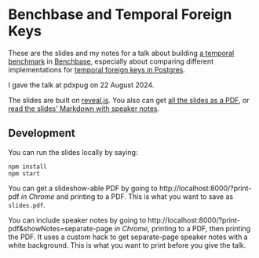 # Benchbase and Temporal Foreign Keys

These are the slides and my notes for a talk about building
[a temporal benchmark](https://github.com/pjungwir/benchbase/tree/temporal)
in [Benchbase](https://github.com/cmu-db/benchbase),
especially about comparing different implementations for
[temporal foreign keys in Postgres](https://commitfest.postgresql.org/49/4308/).

I gave the talk at pdxpug on 22 August 2024.

The slides are built on [reveal.js](https://github.com/hakimel/reveal.js/).
You also can get [all the slides as a PDF](slides.pdf),
or [read the slides' Markdown with speaker notes](slides.md).

## Development

You can run the slides locally by saying:

```
npm install
npm start
```

You can get a slideshow-able PDF by going to http://localhost:8000/?print-pdf *in Chrome* and printing to a PDF. This is what you want to save as `slides.pdf`.

You can include speaker notes by going to http://localhost:8000/?print-pdf&showNotes=separate-page *in Chrome*, printing to a PDF, then printing the PDF. It uses a custom hack to get separate-page speaker notes with a white background. This is what you want to print before you give the talk.
